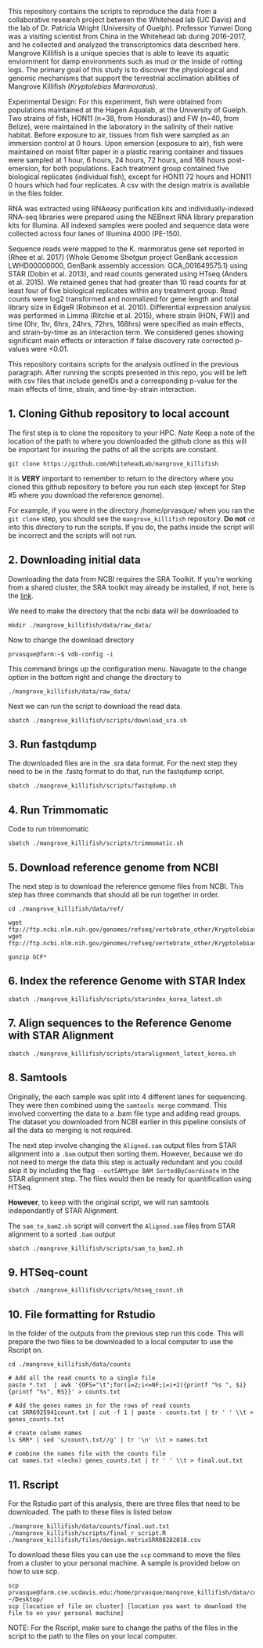 This repository contains the scripts to reproduce the data from a collaborative research project between the Whitehead lab (UC Davis) and the lab of Dr. Patricia Wright (University of Guelph). Professor Yunwei Dong was a visiting scientist from China in the Whitehead lab during 2016-2017, and he collected and analyzed the transcriptomics data described here. Mangrove Killifish is a unique species that is able to leave its aquatic enviornment for damp environments such as mud or the inside of rotting logs. The primary goal of this study is to discover the physiological and genomic mechanisms that support the terrestrial acclimation abilities of Mangrove Killifish (_Kryptolebias Marmoratus_).

Experimental Design: For this experiment, fish were obtained from populations maintained at the Hagen Aqualab, at the University of Guelph. Two strains of fish, HON11 (n=38, from Honduras)) and FW (n=40, from Belize), were maintained in the laboratory in the salinity of their native habitat. Before exposure to air, tissues from fish were sampled as an immersion control at 0 hours. Upon emersion (exposure to air), fish were maintained on moist filter paper in a plastic rearing container and tissues were sampled at 1 hour, 6 hours, 24 hours, 72 hours, and 168 hours post-emersion, for both populations. Each treatment group contained five biological replicates (individual fish), except for HON11 72 hours and HON11 0 hours which had four replicates. A csv with the design matrix is available in the files folder.

RNA was extracted using RNAeasy purification kits and individually-indexed RNA-seq libraries were prepared using the NEBnext RNA library preparation kits for Illumina. All indexed samples were pooled and sequence data were collected across four lanes of Illumina 4000 (PE-150).

Sequence reads were mapped to the K. marmoratus gene set reported in (Rhee et al. 2017) (Whole Genome Shotgun project GenBank accession LWHD00000000, GenBank assembly accession: GCA_001649575.1) using STAR (Dobin et al. 2013), and read counts generated using HTseq (Anders et al. 2015). We retained genes that had greater than 10 read counts for at least four of five biological replicates within any treatment group. Read counts were log2 transformed and normalized for gene length and total library size in EdgeR (Robinson et al. 2010). Differential expression analysis was performed in Limma (Ritchie et al. 2015), where strain (HON, FW)) and time (0hr, 1hr, 6hrs, 24hrs, 72hrs, 168hrs) were specified as main effects, and strain-by-time as an interaction term. We considered genes showing significant main effects or interaction if false discovery rate corrected p-values were <0.01.

This repository contains scripts for the analysis outlined in the previous paragraph. After running the scripts presented in this repo, you will be left with csv files that include geneIDs and a corresponding p-value for the main effects of time, strain, and time-by-strain interaction.



## 1. Cloning Github repository to local account
The first step is to clone the repository to your HPC.
*Note* Keep a note of the location of the path to where you downloaded the github clone as this will be important for insuring the paths of all the scripts are constant.
```
git clone https://github.com/WhiteheadLab/mangrove_killifish
```
It is **VERY** important to remember to return to the directory where you cloned this github repository to before you run each step (except for Step #5 where you download the reference genome).

For example, if you were in the directory /home/prvasque/ when you ran the `git clone` step, you should see the `mangrove_killifish` repository. **Do not** `cd` into this directory to run the scripts. If you do, the paths inside the script will be incorrect and the scripts will not run. 



## 2. Downloading initial data
Downloading the data from NCBI requires the SRA Toolkit. If you're working from a shared cluster, the SRA toolkit may already be installed, if not, here is the [link](https://www.ncbi.nlm.nih.gov/sra/docs/toolkitsoft/).

We need to make the directory that the ncbi data will be downloaded to
```
mkdir ./mangrove_killifish/data/raw_data/
```
Now to change the download directory
```
prvasque@farm:~$ vdb-config -i
```

This command brings up the configuration menu. Navagate to the change option in the bottom right and change the directory to 
```
./mangrove_killifish/data/raw_data/
```

Next we can run the script to download the read data.
```
sbatch ./mangrove_killifish/scripts/download_sra.sh
```

## 3. Run fastqdump
The downloaded files are in the .sra data format. For the next step they need to be in the .fastq format to do that, run the fastqdump script.
```
sbatch ./mangrove_killifish/scripts/fastqdump.sh
```

## 4. Run Trimmomatic
Code to run trimmomatic
```
sbatch ./mangrove_killifish/scripts/trimmomatic.sh
```

## 5. Download reference genome from NCBI
The next step is to download the reference genome files from NCBI.
This step has three commands that should all be run together in order.
```
cd ./mangrove_killifish/data/ref/

wget ftp://ftp.ncbi.nlm.nih.gov/genomes/refseq/vertebrate_other/Kryptolebias_marmoratus/latest_assembly_versions/GCF_001649575.1_ASM164957v1/GCF_001649575.1_ASM164957v1_genomic.gff.gz
wget ftp://ftp.ncbi.nlm.nih.gov/genomes/refseq/vertebrate_other/Kryptolebias_marmoratus/latest_assembly_versions/GCF_001649575.1_ASM164957v1/GCF_001649575.1_ASM164957v1_genomic.fna.gz

gunzip GCF*
```

## 6. Index the reference Genome with STAR Index
```
sbatch ./mangrove_killifish/scripts/starindex_korea_latest.sh
```
## 7. Align sequences to the Reference Genome with STAR Alignment
```
sbatch ./mangrove_killifish/scripts/staralignment_latest_korea.sh
```
## 8. Samtools

Originally, the each sample was split into 4 different lanes for sequencing. They were then combined using the `samtools merge` command. This involved converting the data to a .bam file type and adding read groups. The dataset you downloaded from NCBI earlier in this pipeline consists of all the data so merging is not required.

The next step involve changing the `Aligned.sam` output files from STAR alignment into a `.bam` output then sorting them. However, because we do not need to merge the data this step is actually redundant and you could skip it by including the flag `--outSAMtype BAM SortedByCoordinate` in the STAR alignment step. The files would then be ready for quantification using HTSeq.

**However**, to keep with the original script, we will run samtools independantly of STAR Alignment.

The `sam_to_bam2.sh` script will convert the `Aligned.sam` files from STAR alignment to a sorted `.bam` output

```
sbatch ./mangrove_killifish/scripts/sam_to_bam2.sh
```

## 9. HTSeq-count
```
sbatch ./mangrove_killifish/scripts/htseq_count.sh
```
## 10. File formatting for Rstudio
In the folder of the outputs from the previous step run this code. This will prepare the two files to be downloaded to a local computer to use the Rscript on.
```
cd ./mangrove_killifish/data/counts

# Add all the read counts to a single file
paste *.txt  | awk '{OFS="\t";for(i=2;i<=NF;i=i+2){printf "%s ", $i}{printf "%s", RS}}' > counts.txt

# Add the genes names in for the rows of read counts
cat SRR6925941count.txt | cut -f 1 | paste - counts.txt | tr ' ' \\t > genes_counts.txt 

# create column names
ls SRR* | sed 's/count\.txt//g' | tr '\n' \\t > names.txt

# combine the names file with the counts file
cat names.txt <(echo) genes_counts.txt | tr ' ' \\t > final.out.txt
```
## 11. Rscript
For the Rstudio part of this analysis, there are three files that need to be downloaded. The path to these files is listed below
```
./mangrove_killifish/data/counts/final.out.txt
./mangrove_killifish/scripts/final_r_script.R
./mangrove_killifish/files/design.matrixSRR08282018.csv
```
To download these files you can use the `scp` command to move the files from a cluster to your personal machine.
A sample is provided below on how to use scp.
```
scp prvasque@farm.cse.ucdavis.edu:/home/prvasque/mangrove_killifish/data/counts/test2.out.txt ~/Desktop/
scp [location of file on cluster] [location you want to download the file to on your personal machine]
```

NOTE: For the Rscript, make sure to change the paths of the files in the script to the path to the files on your local computer.

